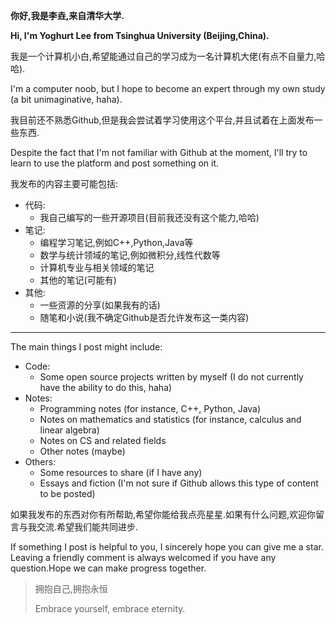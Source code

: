 **你好,我是李垚,来自清华大学.**

**Hi, I'm Yoghurt Lee from Tsinghua University (Beijing,China).**

我是一个计算机小白,希望能通过自己的学习成为一名计算机大佬(有点不自量力,哈哈).

I'm a computer noob, but I hope to become an expert through my own study (a bit unimaginative, haha).

我目前还不熟悉Github,但是我会尝试着学习使用这个平台,并且试着在上面发布一些东西.

Despite the fact that I'm not familiar with Github at the moment, I'll try to learn to use the platform and post something on it.

我发布的内容主要可能包括:

- 代码:
  - 我自己编写的一些开源项目(目前我还没有这个能力,哈哈)
- 笔记:
  -   编程学习笔记,例如C++,Python,Java等
  -   数学与统计领域的笔记,例如微积分,线性代数等
  -   计算机专业与相关领域的笔记
  -   其他的笔记(可能有)
- 其他:
  -   一些资源的分享(如果我有的话)
  -   随笔和小说(我不确定Github是否允许发布这一类内容)

---

The main things I post might include:

- Code:
  -   Some open source projects written by myself (I do not currently have the ability to do this, haha)
- Notes:
  -   Programming notes (for instance, C++, Python, Java)
  -   Notes on mathematics and statistics (for instance, calculus and linear algebra)
  -   Notes on CS and related fields
  -   Other notes (maybe)
- Others:
  -   Some resources to share (if I have any)
  -   Essays and fiction (I'm not sure  if Github allows this type of content to be posted)

如果我发布的东西对你有所帮助,希望你能给我点亮星星.如果有什么问题,欢迎你留言与我交流.希望我们能共同进步.

If something I post is helpful to you, I sincerely hope you can give me a star. Leaving a friendly comment is always welcomed if you have any question.Hope we can make progress together.

> 拥抱自己,拥抱永恒
>
> Embrace yourself, embrace eternity.




<!---
yoghurtlee-thu/yoghurtlee-thu is a ✨ special ✨ repository because its `README.md` (this file) appears on your GitHub profile.
You can click the Preview link to take a look at your changes.
--->
